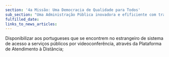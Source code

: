 ```yaml
---
section: '4a Missão: Uma Democracia de Qualidade para Todos'
sub_section: "Uma Administração Pública inovadora e efificiente com trabalhadores motivados"
fulfilled_date:
links_to_news_articles:
---
```


Disponibilizar aos portugueses que se encontrem no estrangeiro de sistema de acesso a serviços públicos por videoconferência, através da Plataforma de Atendimento à Distância;